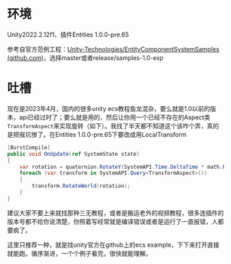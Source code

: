 # 环境

Unity2022.2.12f1、插件Entities 1.0.0-pre.65

参考自官方范例工程：[Unity-Technologies/EntityComponentSystemSamples (github.com)](https://github.com/Unity-Technologies/EntityComponentSystemSamples)，选择master或者release/samples-1.0-exp

# 吐槽

现在是2023年4月，国内的很多unity ecs教程鱼龙混杂，要么就是1.0以前的版本，api已经过时了；要么就是用的，然后让你用一个已经不存在的Aspect类`TransformAspect`来实现旋转（如下）。我找了半天都不知道这个该咋个弄，真的是把我坑惨了。在Entities 1.0.0-pre.65下要改成用LocalTransform

``` c#
[BurstCompile]
public void OnUpdate(ref SystemState state)
{
    var rotation = quaternion.RotateY(SystemAPI.Time.DeltaTime * math.PI);
    foreach (var transform in SystemAPI.Query<TransformAspect>())
    {
        transform.RotateWorld(rotation);
    }
}
```

建议大家不要上来就找那种三无教程，或者是搬运老外的视频教程，很多连插件的版本号都不给你说清楚，你照着写经常就是编译错误或者是运行了一直报错，人都要疯了。

这里只推荐一种，就是找unity官方在github上的ecs example，下下来打开直接就能跑。循序渐进，一个个例子看完，很快就能理解。

